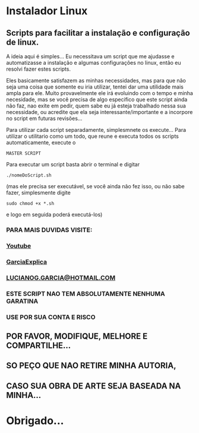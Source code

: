 # Instalador Linux 
## Scripts para facilitar a instalação e configuração de linux.

A ideia aqui é simples... Eu necessitava um script que me ajudasse e automatizasse a instalação e algumas configurações no linux,
então eu resolvi fazer estes scripts.

Eles basicamente satisfazem as minhas necessidades, mas para que não seja uma coisa que somente eu iria utilizar, tentei dar uma utilidade
mais ampla para ele. 
Muito provavelmente ele irá evoluindo com o tempo e minha necesidade, mas se você precisa de algo especifico que este script ainda não faz, 
nao exite em pedir, quem sabe eu já esteja trabalhado nessa sua necessidade, ou acredite que ela seja interessante/importante e a incorpore 
no script em futuras revisões...

Para utilizar cada script separadamente, simplesmnete os execute...
Para utilizar o utilitario como um todo, que reune e executa todos os scripts automaticamente, execute o 

``` MASTER SCRIPT ```

Para executar um script basta abrir o terminal e digitar

```./nomeDoScript.sh```

(mas ele precisa ser executável, se você ainda não fez isso, ou não sabe fazer, simplesmente digite 

``` sudo chmod +x *.sh ```

e logo em seguida poderá executá-los)







### PARA MAIS DUVIDAS VISITE:
### [Youtube](HTTP://YOUTUBE.COM/GARCIAEXPLICA)
### [GarciaExplica](HTTP://GARCIAEXPLICA.DDNS.ME) 
### LUCIANOG.GARCIA@HOTMAIL.COM

### ESTE SCRIPT NAO TEM ABSOLUTAMENTE NENHUMA GARATINA
### USE POR SUA CONTA E RISCO

## POR FAVOR, MODIFIQUE, MELHORE E COMPARTILHE...
## SO PEÇO QUE NAO RETIRE MINHA AUTORIA,
## CASO SUA OBRA DE ARTE SEJA BASEADA NA MINHA...

# Obrigado...
